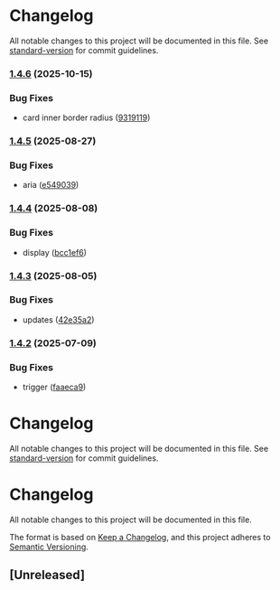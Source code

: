 # Changelog

All notable changes to this project will be documented in this file. See [standard-version](https://github.com/conventional-changelog/standard-version) for commit guidelines.

### [1.4.6](https://github.com/davidbrooksio/cwf-lite/compare/v1.4.5...v1.4.6) (2025-10-15)


### Bug Fixes

* card inner border radius ([9319119](https://github.com/davidbrooksio/cwf-lite/commit/9319119d6289b0dbec1c720a2eae931524116737))

### [1.4.5](https://github.com/davidbrooksio/cwf-lite/compare/v1.4.4...v1.4.5) (2025-08-27)


### Bug Fixes

* aria ([e549039](https://github.com/davidbrooksio/cwf-lite/commit/e54903970d7e93b7b0ae2d31374a34b043a777b6))

### [1.4.4](https://github.com/davidbrooksio/cwf-lite/compare/v1.4.3...v1.4.4) (2025-08-08)


### Bug Fixes

* display ([bcc1ef6](https://github.com/davidbrooksio/cwf-lite/commit/bcc1ef609c9fdd364fe4c153eca72270a0e871c3))

### [1.4.3](https://github.com/davidbrooksio/cwf-lite/compare/v1.4.2...v1.4.3) (2025-08-05)


### Bug Fixes

* updates ([42e35a2](https://github.com/davidbrooksio/cwf-lite/commit/42e35a233698fa18953ec8dc0984138c30c5a9bc))

### [1.4.2](https://github.com/davidbrooksio/cwf-lite/compare/v1.4.1...v1.4.2) (2025-07-09)


### Bug Fixes

* trigger ([faaeca9](https://github.com/davidbrooksio/cwf-lite/commit/faaeca99536e087f35ff68ba14ba7e538e4b2a39))

# Changelog

All notable changes to this project will be documented in this file. See [standard-version](https://github.com/conventional-changelog/standard-version) for commit guidelines.

# Changelog

All notable changes to this project will be documented in this file.

The format is based on [Keep a Changelog](https://keepachangelog.com/en/1.0.0/),
and this project adheres to [Semantic Versioning](https://semver.org/spec/v2.0.0.html).

## [Unreleased]
